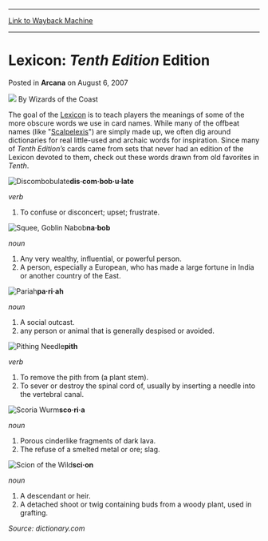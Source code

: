 
---
[Link to Wayback Machine](https://web.archive.org/web/20211016140222/https://magic.wizards.com/en/articles/archive/arcana/lexicon-tenth-edition-edition-2007-08-06)

[_metadata_:author]:- "Wizards of the Coast"
[_metadata_:description]:- "The goal of the Lexicon is to teach players the meanings of some of the more obscure words we use in card names. While many of the offbeat names (like `Scalpelexis`) are simply made up, we often dig around dictionaries for real little-used and archaic words for inspiration. Since many of Tenth Edition’s cards came from sets that never had an edition of the Lexicon devoted to"
[_metadata_:generator]:- "Drupal 7 (http://drupal.org)"
[_metadata_:node]:- "602321"
[_metadata_:publish_date]:- "2007-08-06"
[_metadata_:source]:- "div-main-content"
[_metadata_:title]:- "Lexicon: Tenth Edition Edition"
[_metadata_:wayback_capture_timestamp]:- "2021-10-16 14:02:22"
[_metadata_:wayback_raw_url]:- "https://web.archive.org/web/20211016140222id_/https://magic.wizards.com/en/articles/archive/arcana/lexicon-tenth-edition-edition-2007-08-06"
[_metadata_:wayback_url]:- "https://magic.wizards.com/en/articles/archive/arcana/lexicon-tenth-edition-edition-2007-08-06"
---


Lexicon: *Tenth Edition* Edition
================================



 Posted in **Arcana**
 on August 6, 2007 






![](https://media.magic.wizards.com/styles/auth_small/public/images/person/wizards_author.jpg)
By Wizards of the Coast











The goal of the [Lexicon](http://archive.wizards.com/default.asp?x=mtgcom/fullarchive&tablefilter=lexicon) is to teach players the meanings of some of the more obscure words we use in card names. While many of the offbeat names (like "[Scalpelexis](https://gatherer.wizards.com/Pages/Card/Details.aspx?name=Scalpelexis)") are simply made up, we often dig around dictionaries for real little-used and archaic words for inspiration. Since many of *Tenth Edition’s* cards came from sets that never had an edition of the Lexicon devoted to them, check out these words drawn from old favorites in *Tenth*.

![Discombobulate](http://gatherer.wizards.com/Handlers/Image.ashx?type=card&name=Discombobulate)**dis·com·bob·u·late** 
  
*verb*


1. To confuse or disconcert; upset; frustrate.

![Squee, Goblin Nabob](http://gatherer.wizards.com/Handlers/Image.ashx?type=card&name=Squee%2C+Goblin+Nabob)**na·bob**
  
*noun*


1. Any very wealthy, influential, or powerful person.
2. A person, especially a European, who has made a large fortune in India or another country of the East.

![Pariah](http://gatherer.wizards.com/Handlers/Image.ashx?type=card&name=Pariah)**pa·ri·ah**
  
*noun*


1. A social outcast.
2. any person or animal that is generally despised or avoided.

![Pithing Needle](http://gatherer.wizards.com/Handlers/Image.ashx?type=card&name=Pithing+Needle)**pith**
  
*verb*


1. To remove the pith from (a plant stem).
2. To sever or destroy the spinal cord of, usually by inserting a needle into the vertebral canal.

![Scoria Wurm](http://gatherer.wizards.com/Handlers/Image.ashx?type=card&name=Scoria+Wurm)**sco·ri·a**
  
*noun*


1. Porous cinderlike fragments of dark lava.
2. The refuse of a smelted metal or ore; slag.

![Scion of the Wild](http://gatherer.wizards.com/Handlers/Image.ashx?type=card&name=Scion+of+the+Wild)**sci·on** 
  
*noun*


1. A descendant or heir.
2. A detached shoot or twig containing buds from a woody plant, used in grafting.

*Source: dictionary.com*








